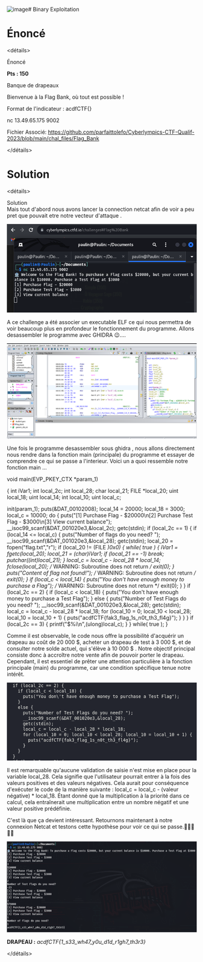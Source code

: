 ![image](https://github.com/parfaittolefo/Cyberlympics-CTF-Qualif-2023/assets/103222152/97b3cba1-29b0-4c1b-a259-55040c1ab113)# Binary Exploitation
# Énoncé

<détails><summary>Énoncé</summary>

**Pts : 150**

Banque de drapeaux

Bienvenue à la Flag Bank, où tout est possible !

Format de l'indicateur : acdfCTF{}

 nc 13.49.65.175 9002

 Fichier Associé: https://github.com/parfaittolefo/Cyberlympics-CTF-Qualif-2023/blob/main/chal_files/Flag_Bank

</détails>

# Solution
<détails><summary>Solution</summary>
 Mais tout d'abord nous avons lancer la connection netcat afin de voir a peu pret que pouvait etre notre vecteur d'attaque .
 
<img src='https://github.com/parfaittolefo/Cyberlympics-CTF-Qualif-2023/blob/main/img/Capture%20d%E2%80%99%C3%A9cran%20du%202023-09-25%2005-13-11.png'>

A ce challenge a été associer un executable ELF ce qui nous permettra de voir beaucoup plus en profondeur le fonctionnement du programme. Allons desassembler le programme avec GHIDRA 😉....

<img src='https://github.com/parfaittolefo/Cyberlympics-CTF-Qualif-2023/blob/main/img/Capture%20d%E2%80%99%C3%A9cran%20du%202023-09-25%2005-25-35.png'>

Une fois le programme desassembler sous ghidra , nous allons directement nous rendre dans la fonction main (principale) du programme et essayer de comprendre ce qui se passe a l'interieur. Voici un a quoi ressemble notre fonction main ...

 
void main(EVP_PKEY_CTX *param_1)

{
  int iVar1;
  int local_2c;
  int local_28;
  char local_21;
  FILE *local_20;
  uint local_18;
  uint local_14;
  int local_10;
  uint local_c;
  
  init(param_1);
  puts(&DAT_00102008);
  local_14 = 20000;
  local_18 = 3000;
  local_c = 10000;
  do {
    puts("[1] Purchase Flag - $20000\n[2] Purchase Test Flag - $3000\n[3] View current balance");
    __isoc99_scanf(&DAT_001020e3,&local_2c);
    getc(stdin);
    if (local_2c == 1) {
      if (local_14 <= local_c) {
        puts("Number of flags do you need? ");
        __isoc99_scanf(&DAT_001020e3,&local_28);
        getc(stdin);
        local_20 = fopen("flag.txt","r");
        if (local_20 != (FILE *)0x0) {
          while( true ) {
            iVar1 = fgetc(local_20);
            local_21 = (char)iVar1;
            if (local_21 == -1) break;
            putchar((int)local_21);
          }
          local_c = local_c - local_28 * local_14;
          fclose(local_20);
                    /* WARNING: Subroutine does not return */
          exit(0);
        }
        puts("Content of flag not found!");
                    /* WARNING: Subroutine does not return */
        exit(0);
      }
      if (local_c < local_14) {
        puts("You don\'t have enough money to purchase a Flag");
                    /* WARNING: Subroutine does not return */
        exit(0);
      }
    }
    if (local_2c == 2) {
      if (local_c < local_18) {
        puts("You don\'t have enough money to purchase a Test Flag");
      }
      else {
        puts("Number of Test Flags do you need? ");
        __isoc99_scanf(&DAT_001020e3,&local_28);
        getc(stdin);
        local_c = local_c - local_28 * local_18;
        for (local_10 = 0; local_10 < local_28; local_10 = local_10 + 1) {
          puts("acdfCTF{fak3_flag_1s_n0t_th3_fl4g}");
        }
      }
    }
    if (local_2c == 3) {
      printf("$%i\n",(ulong)local_c);
    }
  } while( true );
} 

Comme il est observable, le code nous offre la possibilité d'acquérir un drapeau au coût de 20 000 $, acheter un drapeau de test à 3 000 $, et de consulter notre solde actuel, qui s'élève à 10 000 $ . Notre objectif principal consiste donc à accroître notre vente afin de pouvoir porter le drapeau. Cependant, il est essentiel de prêter une attention particulière à la fonction principale (main) du programme, car une condition spécifique tenue notre intérêt.

 <img src='https://github.com/parfaittolefo/Cyberlympics-CTF-Qualif-2023/blob/main/img/Capture%20d%E2%80%99%C3%A9cran%20du%202023-09-25%2006-01-06.png'>
 
Il est remarquable qu'aucune validation de saisie n'est mise en place pour la variable local_28. Cela signifie que l'utilisateur pourrait entrer à la fois des valeurs positives et des valeurs négatives. Cela aurait pour conséquence d'exécuter le code de la manière suivante : local_c = local_c - (valeur négative) * local_18. Étant donné que la multiplication à la priorité dans ce calcul, cela entraînerait une multiplication entre un nombre négatif et une valeur positive prédéfinie.

C'est là que ça devient intéressant. Retournons maintenant à notre connexion Netcat et testons cette hypothèse pour voir ce qui se passe.🏃🏃🏃🏃🏃

<img src='https://github.com/parfaittolefo/Cyberlympics-CTF-Qualif-2023/blob/main/img/Capture%20d%E2%80%99%C3%A9cran%20du%202023-09-25%2006-22-20.png'>

**DRAPEAU :** _acdfCTF{1_s33_wh47_y0u_d1d_r1gh7_th3r3}_

</détails>
